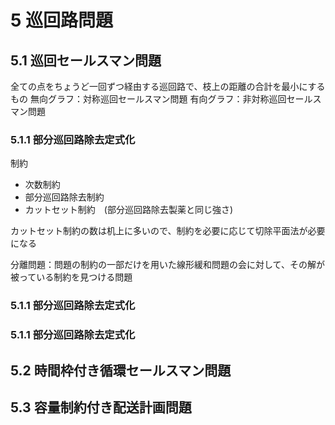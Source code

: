 # 5 巡回路問題
## 5.1 巡回セールスマン問題
全ての点をちょうど一回ずつ経由する巡回路で、枝上の距離の合計を最小にするもの
無向グラフ：対称巡回セールスマン問題
有向グラフ：非対称巡回セールスマン問題

### 5.1.1 部分巡回路除去定式化
制約
- 次数制約
- 部分巡回路除去制約
- カットセット制約　(部分巡回路除去製薬と同じ強さ)

カットセット制約の数は机上に多いので、制約を必要に応じて切除平面法が必要になる

分離問題：問題の制約の一部だけを用いた線形緩和問題の会に対して、その解が被っている制約を見つける問題

### 5.1.1 部分巡回路除去定式化
### 5.1.1 部分巡回路除去定式化

## 5.2 時間枠付き循環セールスマン問題
## 5.3 容量制約付き配送計画問題